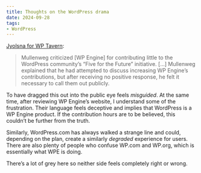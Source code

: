 ```yaml
---
title: Thoughts on the WordPress drama
date: 2024-09-28
tags:
- WordPress
---
```


[Jyolsna for WP Tavern](https://wptavern.com/highlights-from-matt-mullenwegs-spiciest-word-camp-presentation-at-wordcamp-us-2024):

> Mullenweg criticized [WP Engine] for contributing little to the WordPress community’s “Five for the Future” initiative. […] Mullenweg explained that he had attempted to discuss increasing WP Engine’s contributions, but after receiving no positive response, he felt it necessary to call them out publicly.

To have dragged this out into the public eye feels *misguided*. At the same time, after reviewing WP Engine’s website, I understand some of the frustration. Their language feels deceptive and implies that WordPress is a WP Engine product. If the contribution hours are to be believed, this couldn’t be further from the truth.

Similarly, WordPress.com has always walked a strange line and could, depending on the plan, create a similarly *degraded* experience for users. There are also plenty of people who confuse WP.com and WP.org, which is essentially what WPE is doing.

There’s a lot of grey here so neither side feels completely right or wrong.
